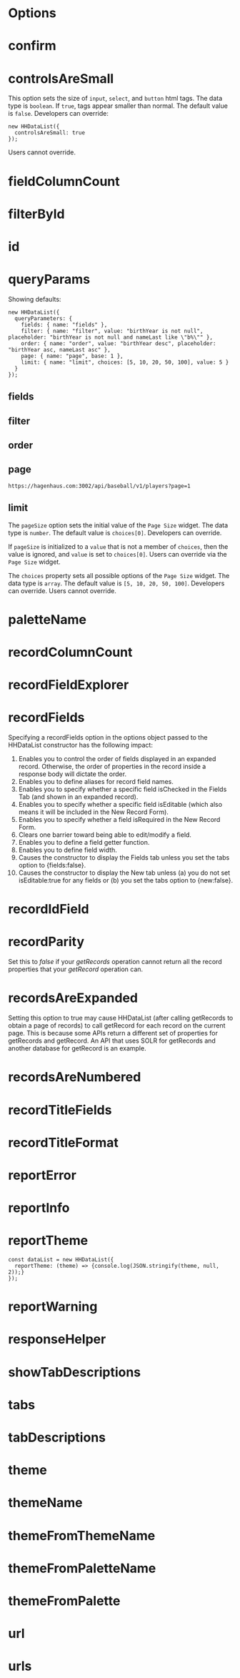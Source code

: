 # Options

# confirm

# controlsAreSmall

This option sets the size of `input`, `select`, and `button` html tags. The data type is `boolean`. If `true`, tags appear smaller than normal. The default value is `false`. Developers can override:

``` nonum
new HHDataList({
  controlsAreSmall: true
});
```

Users cannot override.

# fieldColumnCount

# filterById

# id

# queryParams

Showing defaults:

``` nonum
new HHDataList({
  queryParameters: {
    fields: { name: "fields" },
    filter: { name: "filter", value: "birthYear is not null", placeholder: "birthYear is not null and nameLast like \"b%\"" },
    order: { name: "order", value: "birthYear desc", placeholder: "birthYear asc, nameLast asc" },
    page: { name: "page", base: 1 },
    limit: { name: "limit", choices: [5, 10, 20, 50, 100], value: 5 }
  }
});
```

## fields

## filter

## order

## page

``` nonum
https://hagenhaus.com:3002/api/baseball/v1/players?page=1
```

## limit

The `pageSize` option sets the initial value of the `Page Size` widget. The data type is `number`. The default value is `choices[0]`. Developers can override.

If `pageSize` is initialized to a `value` that is not a member of `choices`, then the value is ignored, and `value` is set to `choices[0]`. Users can override via the `Page Size` widget.

The `choices` property sets all possible options of the `Page Size` widget. The data type is `array`. The default value is `[5, 10, 20, 50, 100]`. Developers can override. Users cannot override.

# paletteName

# recordColumnCount

# recordFieldExplorer

# recordFields

Specifying a recordFields option in the options object passed to the HHDataList constructor has the following impact:

1. Enables you to control the order of fields displayed in an expanded record. Otherwise, the order of properties in the record inside a response body will dictate the order. 
1. Enables you to define aliases for record field names.
1. Enables you to specify whether a specific field isChecked in the Fields Tab (and shown in an expanded record).
1. Enables you to specify whether a specific field isEditable (which also means it will be included in the New Record Form).
1. Enables you to specify whether a field isRequired in the New Record Form.
1. Clears one barrier toward being able to edit/modify a field.
1. Enables you to define a field getter function. 
1. Enables you to define field width.
1. Causes the constructor to display the Fields tab unless you set the tabs option to {fields:false}.
1. Causes the constructor to display the New tab unless (a) you do not set isEditable:true for any fields or (b) you set the tabs option to {new:false}.

# recordIdField

# recordParity

Set this to *false* if your *getRecords* operation cannot return all the record properties that your *getRecord* operation can.

# recordsAreExpanded

Setting this option to true may cause HHDataList (after calling getRecords to obtain a page of records) to call getRecord for each record on the current page. This is because some APIs return a different set of properties for getRecords and getRecord. An API that uses SOLR for getRecords and another database for getRecord is an example.

# recordsAreNumbered

# recordTitleFields

# recordTitleFormat

# reportError

# reportInfo

# reportTheme

``` nonum
const dataList = new HHDataList({
  reportTheme: (theme) => {console.log(JSON.stringify(theme, null, 2));}
});
```

# reportWarning

# responseHelper

# showTabDescriptions

# tabs

# tabDescriptions

# theme

# themeName

# themeFromThemeName

# themeFromPaletteName

# themeFromPalette

# url

# urls










